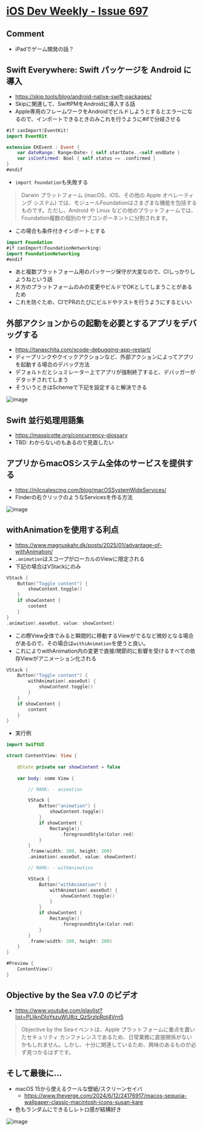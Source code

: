 # [iOS Dev Weekly - Issue 697](https://iosdevweekly.com/issues/697/)



## Comment
- iPadでゲーム開発の話？

## Swift Everywhere: Swift パッケージを Android に導入
- https://skip.tools/blog/android-native-swift-packages/
- Skipに関連して、SwiftPMをAndroidに導入する話
- Apple専用のフレームワークをAndroidでビルドしようとするとエラーになるので、インポートできるときのみこれを行うように#ifで分岐させる

```swift
#if canImport(EventKit)
import EventKit

extension EKEvent : Event {
    var dateRange: Range<Date> { self.startDate..<self.endDate }
    var isConfirmed: Bool { self.status == .confirmed }
}
#endif
```

- `import Foundation`も失敗する

>Darwin プラットフォーム (macOS、iOS、その他の Apple オペレーティング システム) では、モジュールFoundationはさまざまな機能を包括するものです。ただし、Android や Linux などの他のプラットフォームでは、Foundation複数の個別のサブコンポーネントに分割されます。

- この場合も条件付きインポートとする

```swift
import Foundation
#if canImport(FoundationNetworking)
import FoundationNetworking
#endif
```

- あと複数プラットフォーム用のパッケージ保守が大変なので、CIしっかりしようねという話
- 片方のプラットフォームのみの変更やビルドでOKとしてしまうことがあるため
- これを防ぐため、CIでPRのたびにビルドやテストを行うようにするといい

## 外部アクションからの起動を必要とするアプリをデバッグする

- https://tanaschita.com/xcode-debugging-app-restart/
- ディープリンクやクイックアクションなど、外部アクションによってアプリを起動する場合のデバッグ方法
- デフォルトだとシュミレーター上でアプリが強制終了すると、デバッガーがデタッチされてしまう
- そういうときはSchemeで下記を設定すると解決できる

![image](https://i.imgur.com/xOeUNnf.png)

## Swift 並行処理用語集
- https://massicotte.org/concurrency-glossary
- TBD: わからないのもあるので見直したい

## アプリからmacOSシステム全体のサービスを提供する
- https://nilcoalescing.com/blog/macOSSystemWideServices/
- Finderの右クリックのようなServicesを作る方法

![image](https://i.imgur.com/OHZDyDK.png)

## withAnimationを使用する利点

- https://www.magnuskahr.dk/posts/2025/01/advantage-of-withAnimation/
- `.animation`はスコープがローカルのViewに限定される
- 下記の場合はVStackにのみ

```swift
VStack {
    Button("Toggle content") {
        showContent.toggle()
    }
    if showContent {
        content
    }
}
.animation(.easeOut, value: showContent)
```

- この際View全体でみると瞬間的に移動するViewがでるなど微妙となる場合があるので、その場合は`withiAnimation`を使うと良い。
- これによりwithAnimation内の変更で直接/関節的に影響を受けるすべての依存Viewがアニメーション化される

```swift
VStack {
    Button("Toggle content") {
        withAnimation(.easeOut) {
            showContent.toggle()
        }
    }
    if showContent {
        content
    }
}
```

- 実行例

```swift
import SwiftUI

struct ContentView: View {
    
    @State private var showContent = false
    
    var body: some View {

        // MARK: - animation

        VStack {
            Button("animation") {
                showContent.toggle()
            }
            if showContent {
                Rectangle()
                    .foregroundStyle(Color.red)
            }
        }
        .frame(width: 200, height: 200)
        .animation(.easeOut, value: showContent)

        // MARK: - withAnimation

        VStack {
            Button("withAnimation") {
                withAnimation(.easeOut) {
                    showContent.toggle()
                }
            }
            if showContent {
                Rectangle()
                    .foregroundStyle(Color.red)
            }
        }
        .frame(width: 200, height: 200)
    }
}

#Preview {
    ContentView()
}
```

## Objective by the Sea v7.0 のビデオ

- https://www.youtube.com/playlist?list=PLliknDIoYszuWU8jz_QzSrzlpRot4Vrn5

>Objective by the Seaイベントは、Apple プラットフォームに重点を置いたセキュリティ カンファレンスであるため、日常業務に直接関係がないかもしれません。しかし、十分に関連しているため、興味のあるものが必ず見つかるはずです。

## そして最後に...
- macOS 15から使えるクールな壁紙/スクリーンセイバ
    - https://www.theverge.com/2024/6/12/24176917/macos-sequoia-wallpaper-classic-macintosh-icons-susan-kare
- 色もランダムにできるしレトロ感が結構好き

![image](https://i.imgur.com/iqf8zth.png)
